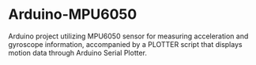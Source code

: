# Arduino-MPU6050
Arduino project utilizing MPU6050 sensor for measuring acceleration and gyroscope information, accompanied by a PLOTTER script that displays motion data through Arduino Serial Plotter.
